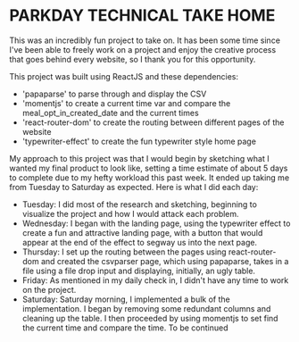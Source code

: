 # PARKDAY TECHNICAL TAKE HOME

This was an incredibly fun project to take on. It has been some time since I've been able to freely work on a project and enjoy the creative process that goes behind every website, so I thank you for this opportunity.

This project was built using ReactJS and these dependencies:
- 'papaparse' to parse through and display the CSV
- 'momentjs' to create a current time var and compare the meal_opt_in_created_date and the current times
- 'react-router-dom' to create the routing between different pages of the website
- 'typewriter-effect' to create the fun typewriter style home page

My approach to this project was that I would begin by sketching what I wanted my final product to look like, setting a time estimate of about 5 days to complete due to my hefty workload this past week. It ended up taking me from Tuesday to Saturday as expected. Here is what I did each day:
- Tuesday: I did most of the research and sketching, beginning to visualize the project and how I would attack each problem.
- Wednesday: I began with the landing page, using the typewriter effect to create a fun and attractive landing page, with a button that would appear at the end of the effect to segway us into the next page.
- Thursday: I set up the routing between the pages using react-router-dom and created the csvparser page, which using papaparse, takes in a file using a file drop input and displaying, initially, an ugly table.
- Friday: As mentioned in my daily check in, I didn't have any time to work on the project.
- Saturday: Saturday morning, I implemented a bulk of the implementation. I began by removing some redundant columns and cleaning up the table. I then proceeded by using momentjs to set find the current time and compare the time. To be continued 
